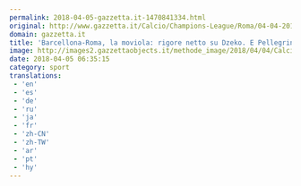 ```yaml
---
permalink: 2018-04-05-gazzetta.it-1470841334.html
original: http://www.gazzetta.it/Calcio/Champions-League/Roma/04-04-2018/barcellona-roma-moviola-rigore-netto-dzeko-pellegrini-260276110047.shtml
domain: gazzetta.it
title: 'Barcellona-Roma, la moviola: rigore netto su Dzeko. E Pellegrini...'
image: http://images2.gazzettaobjects.it/methode_image/2018/04/04/Calcio/Foto%20Calcio%20-%20Trattate/b3e067467dd7f597c105ff7d75d36497_169_xl.jpg
date: 2018-04-05 06:35:15
category: sport
translations: 
 - 'en'
 - 'es'
 - 'de'
 - 'ru'
 - 'ja'
 - 'fr'
 - 'zh-CN'
 - 'zh-TW'
 - 'ar'
 - 'pt'
 - 'hy'
---
```


